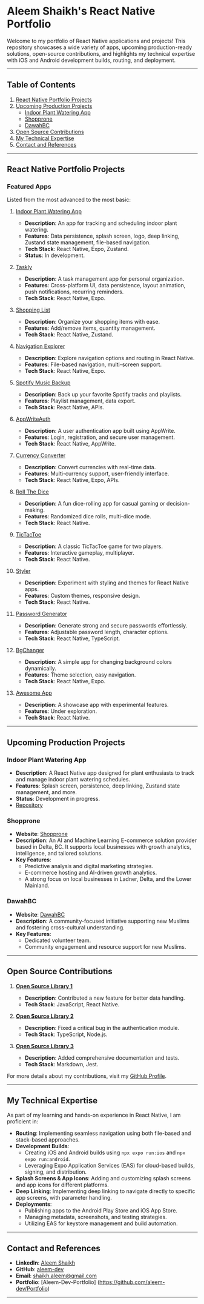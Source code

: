 # Aleem Shaikh's React Native Portfolio

Welcome to my portfolio of React Native applications and projects! This repository showcases a wide variety of apps, upcoming production-ready solutions, open-source contributions, and highlights my technical expertise with iOS and Android development builds, routing, and deployment.

---

## Table of Contents
1. [React Native Portfolio Projects](#react-native-portfolio-projects)
2. [Upcoming Production Projects](#upcoming-production-projects)
   - [Indoor Plant Watering App](#indoor-plant-watering-app)
   - [Shopprone](#shopprone)
   - [DawahBC](#dawahbc)
3. [Open Source Contributions](#open-source-contributions)
4. [My Technical Expertise](#my-technical-expertise)
5. [Contact and References](#contact-and-references)

---

## React Native Portfolio Projects

### Featured Apps
Listed from the most advanced to the most basic:

1. [Indoor Plant Watering App](https://github.com/aleem-dev/rnH/tree/main/IndoorPlantWateringApp)
   - **Description**: An app for tracking and scheduling indoor plant watering.
   - **Features**: Data persistence, splash screen, logo, deep linking, Zustand state management, file-based navigation.
   - **Tech Stack**: React Native, Expo, Zustand.
   - **Status**: In development.

2. [Taskly](https://github.com/aleem-dev/Taskly)
   - **Description**: A task management app for personal organization.
   - **Features**: Cross-platform UI, data persistence, layout animation, push notifications, recurring reminders.
   - **Tech Stack**: React Native, Expo.

3. [Shopping List](https://github.com/aleem-dev/rnH/tree/main/shopping10)
   - **Description**: Organize your shopping items with ease.
   - **Features**: Add/remove items, quantity management.
   - **Tech Stack**: React Native, Zustand.

4. [Navigation Explorer](https://github.com/aleem-dev/rnH/tree/main/navigationexplor09)
   - **Description**: Explore navigation options and routing in React Native.
   - **Features**: File-based navigation, multi-screen support.
   - **Tech Stack**: React Native, Expo.

5. [Spotify Music Backup](https://github.com/aleem-dev/rnH/tree/main/backupSpotifymusic08)
   - **Description**: Back up your favorite Spotify tracks and playlists.
   - **Features**: Playlist management, data export.
   - **Tech Stack**: React Native, APIs.

6. [AppWriteAuth](https://github.com/aleem-dev/rnH/tree/main/appwriteauth11)
   - **Description**: A user authentication app built using AppWrite.
   - **Features**: Login, registration, and secure user management.
   - **Tech Stack**: React Native, AppWrite.

7. [Currency Converter](https://github.com/aleem-dev/rnH/tree/main/currencyConverter06)
   - **Description**: Convert currencies with real-time data.
   - **Features**: Multi-currency support, user-friendly interface.
   - **Tech Stack**: React Native, Expo, APIs.

8. [Roll The Dice](https://github.com/aleem-dev/rnH/tree/main/rollthedice05)
   - **Description**: A fun dice-rolling app for casual gaming or decision-making.
   - **Features**: Randomized dice rolls, multi-dice mode.
   - **Tech Stack**: React Native.

9. [TicTacToe](https://github.com/aleem-dev/rnH/tree/main/tictactoe07)
   - **Description**: A classic TicTacToe game for two players.
   - **Features**: Interactive gameplay, multiplayer.
   - **Tech Stack**: React Native.

10. [Styler](https://github.com/aleem-dev/rnH/tree/main/styler02)
    - **Description**: Experiment with styling and themes for React Native apps.
    - **Features**: Custom themes, responsive design.
    - **Tech Stack**: React Native.

11. [Password Generator](https://github.com/aleem-dev/rnH/tree/main/passwordgenerator03)
    - **Description**: Generate strong and secure passwords effortlessly.
    - **Features**: Adjustable password length, character options.
    - **Tech Stack**: React Native, TypeScript.

12. [BgChanger](https://github.com/aleem-dev/rnH/tree/main/Bgchanger04)
    - **Description**: A simple app for changing background colors dynamically.
    - **Features**: Theme selection, easy navigation.
    - **Tech Stack**: React Native, Expo.

13. [Awesome App](https://github.com/aleem-dev/rnH/tree/main/awesome01)
    - **Description**: A showcase app with experimental features.
    - **Features**: Under exploration.
    - **Tech Stack**: React Native.

---

## Upcoming Production Projects

### Indoor Plant Watering App
- **Description**: A React Native app designed for plant enthusiasts to track and manage indoor plant watering schedules.
- **Features**: Splash screen, persistence, deep linking, Zustand state management, and more.
- **Status**: Development in progress.
- [Repository](https://github.com/aleem-dev/rnH/tree/main/IndoorPlantWateringApp)

### Shopprone
- **Website**: [Shopprone](https://shopprone.ca)
- **Description**: An AI and Machine Learning E-commerce solution provider based in Delta, BC. It supports local businesses with growth analytics, intelligence, and tailored solutions.
- **Key Features**:
  - Predictive analysis and digital marketing strategies.
  - E-commerce hosting and AI-driven growth analytics.
  - A strong focus on local businesses in Ladner, Delta, and the Lower Mainland.

### DawahBC
- **Website**: [DawahBC](https://dawahbc.ca)
- **Description**: A community-focused initiative supporting new Muslims and fostering cross-cultural understanding.
- **Key Features**:
  - Dedicated volunteer team.
  - Community engagement and resource support for new Muslims.

---

## Open Source Contributions

1. **[Open Source Library 1](https://github.com/example/library1)**  
   - **Description**: Contributed a new feature for better data handling.
   - **Tech Stack**: JavaScript, React Native.

2. **[Open Source Library 2](https://github.com/example/library2)**  
   - **Description**: Fixed a critical bug in the authentication module.
   - **Tech Stack**: TypeScript, Node.js.

3. **[Open Source Library 3](https://github.com/example/library3)**  
   - **Description**: Added comprehensive documentation and tests.
   - **Tech Stack**: Markdown, Jest.

For more details about my contributions, visit my [GitHub Profile](https://github.com/aleem-dev).

---

## My Technical Expertise

As part of my learning and hands-on experience in React Native, I am proficient in:
- **Routing**: Implementing seamless navigation using both file-based and stack-based approaches.
- **Development Builds**:
  - Creating iOS and Android builds using `npx expo run:ios` and `npx expo run:android`.
  - Leveraging Expo Application Services (EAS) for cloud-based builds, signing, and distribution.
- **Splash Screens & App Icons**: Adding and customizing splash screens and app icons for different platforms.
- **Deep Linking**: Implementing deep linking to navigate directly to specific app screens, with parameter handling.
- **Deployments**:
  - Publishing apps to the Android Play Store and iOS App Store.
  - Managing metadata, screenshots, and testing strategies.
  - Utilizing EAS for keystore management and build automation.

---

## Contact and References

- **LinkedIn**: [Aleem Shaikh](https://in.linkedin.com/in/aleem-shaikh-54243732)
- **GitHub**: [aleem-dev](https://github.com/aleem-dev)
- **Email**: [shaikh.aleem@gmail.com](mailto:shaikh.aleem@gmail.com)
- **Portfolio**: [Aleem-Dev-Portfolio] (https://github.com/aleem-dev/Portfolio)

---
